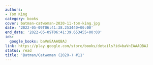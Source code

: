 ```yaml
---
authors:
- Tom King
category: books
cover: batman-catwoman-2020-11-tom-king.jpg
date: '2022-05-09T06:41:38.253440+00:00'
end_date: '2022-05-09T06:41:39.653455+00:00'
ids:
  google_books: baVnEAAAQBAJ
link: https://play.google.com/store/books/details?id=baVnEAAAQBAJ
status: read
title: 'Batman/Catwoman (2020-) #11'
---
```

